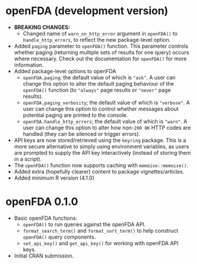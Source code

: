 # openFDA (development version)

* **BREAKING CHANGES:**
  * Changed name of `warn_on_http_error` argument in `openFDA()` to `handle_http_errors`, to reflect the new package-level option.
* Added `paging` parameter to `openFDA()` function. This parameter controls whether paging (returning multiple sets of results for one query) occurs where necessary. Check out the documentation for `openFDA()` for more information. 
* Added package-level options to openFDA
  * `openFDA.paging`; the default value of which is `"ask"`. A user can change this option to alter the default paging behaviour of the `openFDA()` function (to `"always"` page results or `"never"` page results).
  * `openFDA.paging_verbosity`; the default value of which is `"verbose"`. A user can change this option to control whether messages about potential paging are printed to the console.
  * `openFDA.handle_http_errors`; the default value of which is `"warn"`. A user can change this option to alter how non-`200 OK` HTTP codes are handled (they can be silenced or trigger errors).
* API keys are now stored/retrieved using the `keyring` package. This is a more secure alternative to simply using environment variables, as users are prompted to supply the API key interactively (instead of storing them in a script). 
* The `openFDA()` function now supports caching with `memoise::memoise()`.
* Added extra (hopefully clearer) content to package vignettes/articles. 
* Added minimum R version (4.1.0)

# openFDA 0.1.0

* Basic openFDA functions:
  * `openFDA()` to run queries against the openFDA API.
  * `format_search_term()` and `format_sort_term()` to help construct
    `openFDA()` query components.
  * `set_api_key()` and `get_api_key()` for working with openFDA API keys.
* Initial CRAN submission.
